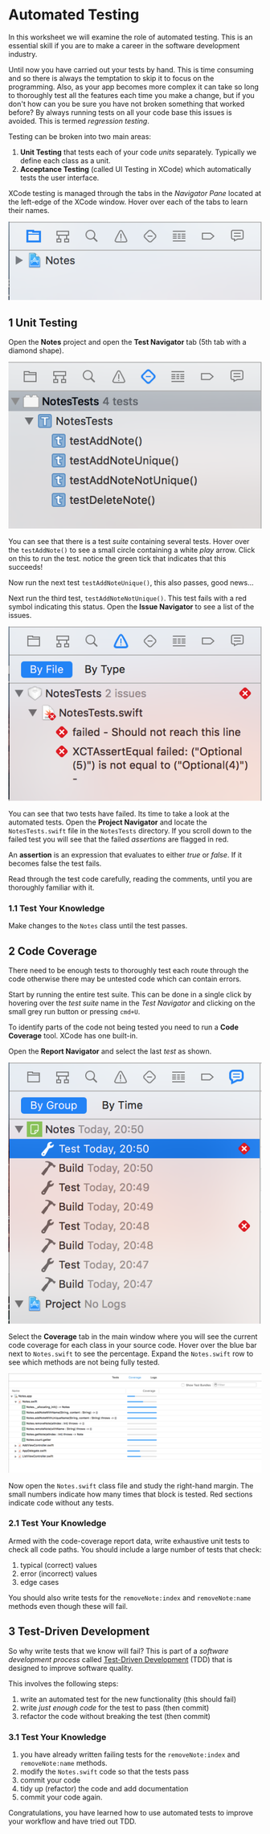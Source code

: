 # Automated Testing

In this worksheet we will examine the role of automated testing. This is an essential skill if you are to make a career in the software development industry.

Until now you have carried out your tests by hand. This is time consuming and so there is always the temptation to skip it to focus on the programming. Also, as your app becomes more complex it can take so long to thoroughly test all the features each time you make a change, but if you don't how can you be sure you have not broken something that worked before? By always running tests on all your code base this issues is avoided. This is termed _regression testing_.

Testing can be broken into two main areas:

1. **Unit Testing** that tests each of your code _units_ separately. Typically we define each class as a unit.
2. **Acceptance Testing** (called UI Testing in XCode) which automatically tests the user interface.

XCode testing is managed through the tabs in the _Navigator Pane_ located at the left-edge of the XCode window. Hover over each of the tabs to learn their names.

![Navigator Pane](images/navigator_pane.png "Navigator Pane")
## 1 Unit Testing
Open the **Notes** project and open the **Test Navigator** tab (5th tab with a diamond shape).

![Test Navigator](images/test_navigator.png "Test Navigator")

You can see that there is a test _suite_ containing several tests.
Hover over the `testAddNote()` to see a small circle containing a white _play_ arrow. Click on this to run the test. notice the green tick that indicates that this succeeds!

Now run the next test `testAddNoteUnique()`, this also passes, good news...

Next run the third test, `testAddNoteNotUnique()`. This test fails with a red symbol indicating this status. Open the **Issue Navigator** to see a list of the issues.

![Issue Navigator](images/issue_navigator.png "Issue Navigator")

You can see that two tests have failed. Its time to take a look at the automated tests. Open the **Project Navigator** and locate the `NotesTests.swift` file in the `NotesTests` directory. If you scroll down to the failed test you will see that the failed _assertions_ are flagged in red.

An **assertion** is an expression that evaluates to either _true_ or _false_. If it becomes false the test fails.

Read through the test code carefully, reading the comments, until you are thoroughly familiar with it.

### 1.1 Test Your Knowledge

Make changes to the `Notes` class until the test passes.

## 2 Code Coverage

There need to be enough tests to thoroughly test each route through the code otherwise there may be untested code which can contain errors.

Start by running the entire test suite. This can be done in a single click by hovering over the _test suite_ name in the _Test Navigator_ and clicking on the small grey run button or pressing `cmd+U`.

To identify parts of the code not being tested you need to run a **Code Coverage** tool. XCode has one built-in.

Open the **Report Navigator** and select the last _test_ as shown.

![Report Navigator](images/report_navigator.png "Report Navigator")

Select the **Coverage** tab in the main window where you will see the current code coverage for each class in your source code. Hover over the blue bar next to `Notes.swift` to see the percentage. Expand the `Notes.swift` row to see which methods are not being fully tested.

![Code Coverage Summary](images/code_coverage_summary.png "Code Coverage Summary")

Now open the `Notes.swift` class file and study the right-hand margin. The small numbers indicate how many times that block is tested. Red sections indicate code without any tests.

### 2.1 Test Your Knowledge

Armed with the code-coverage report data, write exhaustive unit tests to check all code paths. You should include a large number of tests that check:

1. typical (correct) values
2. error (incorrect) values
3. edge cases

You should also write tests for the `removeNote:index` and `removeNote:name` methods even though these will fail.

## 3 Test-Driven Development

So why write tests that we know will fail? This is part of a _software development process_ called [Test-Driven Development](https://en.wikipedia.org/wiki/Test-driven_development) (TDD) that is designed to improve software quality.

This involves the following steps:

1. write an automated test for the new functionality (this should fail)
2. write _just enough code_ for the test to pass (then commit)
3. refactor the code without breaking the test (then commit)

### 3.1 Test Your Knowledge

1. you have already written failing tests for the `removeNote:index` and `removeNote:name` methods.
2. modify the `Notes.swift` code so that the tests pass
3. commit your code
4. tidy up (refactor) the code and add documentation
5. commit your code again.

Congratulations, you have learned how to use automated tests to improve your workflow and have tried out TDD.

